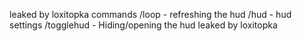 leaked  by loxitopka
commands 
/loop - refreshing the hud
/hud - hud settings
/togglehud - Hiding/opening the hud
leaked  by loxitopka


